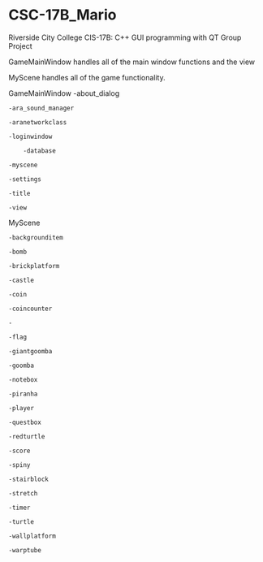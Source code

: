 # CSC-17B_Mario

Riverside City College
CIS-17B: C++ GUI programming with QT
Group Project

GameMainWindow handles all of the main window functions and the view

MyScene handles all of the game functionality. 


GameMainWindow
	-about_dialog

	-ara_sound_manager

	-aranetworkclass

	-loginwindow

		-database

	-myscene

	-settings

	-title

	-view



MyScene

	-backgrounditem

	-bomb

	-brickplatform

	-castle

	-coin

	-coincounter

	-

	-flag

	-giantgoomba

	-goomba

	-notebox

	-piranha

	-player

	-questbox

	-redturtle

	-score

	-spiny

	-stairblock

	-stretch

	-timer

	-turtle

	-wallplatform

	-warptube
	


